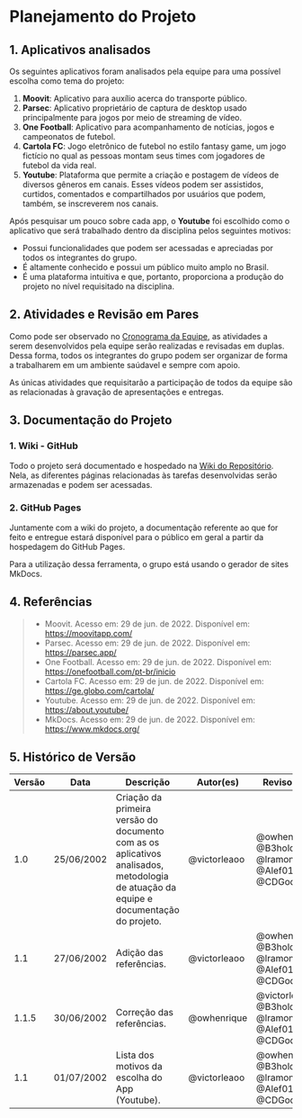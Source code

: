# Planejamento do Projeto

## 1. Aplicativos analisados

Os seguintes aplicativos foram analisados pela equipe para uma possível escolha como tema do projeto:

1. **Moovit**: Aplicativo para auxílio acerca do transporte público.
2. **Parsec**: Aplicativo proprietário de captura de desktop usado principalmente para jogos por meio de streaming de vídeo.
3. **One Football**: Aplicativo para acompanhamento de notícias, jogos e campeonatos de futebol.
4. **Cartola FC**: Jogo eletrônico de futebol no estilo fantasy game, um jogo fictício no qual as pessoas montam seus times com jogadores de futebol da vida real.
5. **Youtube**: Plataforma que permite a criação e postagem de vídeos de diversos gêneros em canais. Esses vídeos podem ser assistidos, curtidos, comentados e compartilhados por usuários que podem, também, se inscreverem nos canais.

Após pesquisar um pouco sobre cada app, o **Youtube** foi escolhido como o aplicativo que será trabalhado dentro da disciplina pelos seguintes motivos:

- Possui funcionalidades que podem ser acessadas e apreciadas por todos os integrantes do grupo.
- É altamente conhecido e possui um público muito amplo no Brasil.
- É uma plataforma intuitiva e que, portanto, proporciona a produção do projeto no nível requisitado na disciplina.

## 2. Atividades e Revisão em Pares

Como pode ser observado no [Cronograma da Equipe](https://requisitos-de-software.github.io/2022.1-Youtube/planejamento/cronograma/), as atividades a serem desenvolvidos pela equipe serão realizadas e revisadas em duplas. Dessa forma, todos os integrantes do grupo podem ser organizar de forma a trabalharem em um ambiente saúdavel e sempre com apoio.

As únicas atividades que requisitarão a participação de todos da equipe são as relacionadas à gravação de apresentações e entregas.

## 3. Documentação do Projeto

### 1. Wiki - GitHub
Todo o projeto será documentado e hospedado na [Wiki do Repositório](https://github.com/Requisitos-de-Software/2022.1-Youtube/wiki). Nela, as diferentes páginas relacionadas às tarefas desenvolvidas serão armazenadas e podem ser acessadas.

### 2. GitHub Pages
Juntamente com a wiki do projeto, a documentação referente ao que for feito e entregue estará disponível para o público em geral a partir da hospedagem do GitHub Pages.

Para a utilização dessa ferramenta, o grupo está usando o gerador de sites MkDocs.

## 4. Referências

> - Moovit. Acesso em: 29 de jun. de 2022. Disponível em: https://moovitapp.com/
> - Parsec. Acesso em: 29 de jun. de 2022. Disponível em: https://parsec.app/
> - One Football. Acesso em: 29 de jun. de 2022. Disponível em: https://onefootball.com/pt-br/inicio
> - Cartola FC. Acesso em: 29 de jun. de 2022. Disponível em: https://ge.globo.com/cartola/
> - Youtube. Acesso em: 29 de jun. de 2022. Disponível em: https://about.youtube/
> - MkDocs. Acesso em: 29 de jun. de 2022. Disponível em: https://www.mkdocs.org/

## 5. Histórico de Versão
| Versão | Data | Descrição | Autor(es) | Revisor(es) |
| ------ | ---- | --------- | --------- | ----------- |
| 1.0    | 25/06/2002 | Criação da primeira versão do documento com as os aplicativos analisados, metodologia de atuação da equipe e documentação do projeto. | @victorleaoo | @owhenrique, @B3holder2, @lramon2001, @Alef012, @CDGodoy |
| 1.1    | 27/06/2002 | Adição das referências. | @victorleaoo | @owhenrique, @B3holder2, @lramon2001, @Alef012, @CDGodoy |
| 1.1.5    | 30/06/2002 | Correção das referências. | @owhenrique | @victorleaoo, @B3holder2, @lramon2001, @Alef012, @CDGodoy |
| 1.1    | 01/07/2002 | Lista dos motivos da escolha do App (Youtube). | @victorleaoo | @owhenrique, @B3holder2, @lramon2001, @Alef012, @CDGodoy |